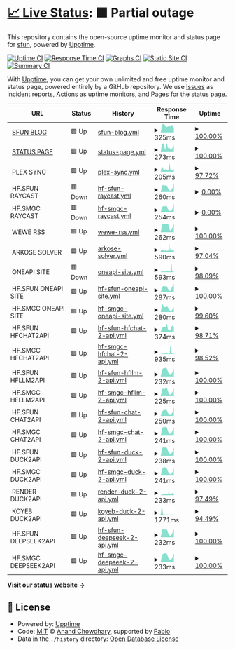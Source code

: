 # [📈 Live Status](https://uptime.sfun.cc): <!--live status--> **🟧 Partial outage**

This repository contains the open-source uptime monitor and status page for [sfun](https://uptime.sfun.cc), powered by [Upptime](https://github.com/upptime/upptime).

[![Uptime CI](https://github.com/ssfun/upptime/workflows/Uptime%20CI/badge.svg)](https://github.com/ssfun/upptime/actions?query=workflow%3A%22Uptime+CI%22)
[![Response Time CI](https://github.com/ssfun/upptime/workflows/Response%20Time%20CI/badge.svg)](https://github.com/ssfun/upptime/actions?query=workflow%3A%22Response+Time+CI%22)
[![Graphs CI](https://github.com/ssfun/upptime/workflows/Graphs%20CI/badge.svg)](https://github.com/ssfun/upptime/actions?query=workflow%3A%22Graphs+CI%22)
[![Static Site CI](https://github.com/ssfun/upptime/workflows/Static%20Site%20CI/badge.svg)](https://github.com/ssfun/upptime/actions?query=workflow%3A%22Static+Site+CI%22)
[![Summary CI](https://github.com/ssfun/upptime/workflows/Summary%20CI/badge.svg)](https://github.com/ssfun/upptime/actions?query=workflow%3A%22Summary+CI%22)

With [Upptime](https://upptime.js.org), you can get your own unlimited and free uptime monitor and status page, powered entirely by a GitHub repository. We use [Issues](https://github.com/ssfun/upptime/issues) as incident reports, [Actions](https://github.com/ssfun/upptime/actions) as uptime monitors, and [Pages](https://uptime.sfun.cc) for the status page.

<!--start: status pages-->
<!-- This summary is generated by Upptime (https://github.com/upptime/upptime) -->
<!-- Do not edit this manually, your changes will be overwritten -->
<!-- prettier-ignore -->
| URL | Status | History | Response Time | Uptime |
| --- | ------ | ------- | ------------- | ------ |
| <img alt="" src="https://icons.duckduckgo.com/ip3/sfun.cc.ico" height="13"> [SFUN BLOG](https://sfun.cc) | 🟩 Up | [sfun-blog.yml](https://github.com/ssfun/upptime/commits/HEAD/history/sfun-blog.yml) | <details><summary><img alt="Response time graph" src="./graphs/sfun-blog/response-time-week.png" height="20"> 325ms</summary><br><a href="https://uptime.sfun.cc/history/sfun-blog"><img alt="Response time 200" src="https://img.shields.io/endpoint?url=https%3A%2F%2Fraw.githubusercontent.com%2Fssfun%2Fupptime%2FHEAD%2Fapi%2Fsfun-blog%2Fresponse-time.json"></a><br><a href="https://uptime.sfun.cc/history/sfun-blog"><img alt="24-hour response time 215" src="https://img.shields.io/endpoint?url=https%3A%2F%2Fraw.githubusercontent.com%2Fssfun%2Fupptime%2FHEAD%2Fapi%2Fsfun-blog%2Fresponse-time-day.json"></a><br><a href="https://uptime.sfun.cc/history/sfun-blog"><img alt="7-day response time 325" src="https://img.shields.io/endpoint?url=https%3A%2F%2Fraw.githubusercontent.com%2Fssfun%2Fupptime%2FHEAD%2Fapi%2Fsfun-blog%2Fresponse-time-week.json"></a><br><a href="https://uptime.sfun.cc/history/sfun-blog"><img alt="30-day response time 293" src="https://img.shields.io/endpoint?url=https%3A%2F%2Fraw.githubusercontent.com%2Fssfun%2Fupptime%2FHEAD%2Fapi%2Fsfun-blog%2Fresponse-time-month.json"></a><br><a href="https://uptime.sfun.cc/history/sfun-blog"><img alt="1-year response time 200" src="https://img.shields.io/endpoint?url=https%3A%2F%2Fraw.githubusercontent.com%2Fssfun%2Fupptime%2FHEAD%2Fapi%2Fsfun-blog%2Fresponse-time-year.json"></a></details> | <details><summary><a href="https://uptime.sfun.cc/history/sfun-blog">100.00%</a></summary><a href="https://uptime.sfun.cc/history/sfun-blog"><img alt="All-time uptime 100.00%" src="https://img.shields.io/endpoint?url=https%3A%2F%2Fraw.githubusercontent.com%2Fssfun%2Fupptime%2FHEAD%2Fapi%2Fsfun-blog%2Fuptime.json"></a><br><a href="https://uptime.sfun.cc/history/sfun-blog"><img alt="24-hour uptime 100.00%" src="https://img.shields.io/endpoint?url=https%3A%2F%2Fraw.githubusercontent.com%2Fssfun%2Fupptime%2FHEAD%2Fapi%2Fsfun-blog%2Fuptime-day.json"></a><br><a href="https://uptime.sfun.cc/history/sfun-blog"><img alt="7-day uptime 100.00%" src="https://img.shields.io/endpoint?url=https%3A%2F%2Fraw.githubusercontent.com%2Fssfun%2Fupptime%2FHEAD%2Fapi%2Fsfun-blog%2Fuptime-week.json"></a><br><a href="https://uptime.sfun.cc/history/sfun-blog"><img alt="30-day uptime 100.00%" src="https://img.shields.io/endpoint?url=https%3A%2F%2Fraw.githubusercontent.com%2Fssfun%2Fupptime%2FHEAD%2Fapi%2Fsfun-blog%2Fuptime-month.json"></a><br><a href="https://uptime.sfun.cc/history/sfun-blog"><img alt="1-year uptime 100.00%" src="https://img.shields.io/endpoint?url=https%3A%2F%2Fraw.githubusercontent.com%2Fssfun%2Fupptime%2FHEAD%2Fapi%2Fsfun-blog%2Fuptime-year.json"></a></details>
| <img alt="" src="https://icons.duckduckgo.com/ip3/status.sfun.cc.ico" height="13"> [STATUS PAGE](https://status.sfun.cc) | 🟩 Up | [status-page.yml](https://github.com/ssfun/upptime/commits/HEAD/history/status-page.yml) | <details><summary><img alt="Response time graph" src="./graphs/status-page/response-time-week.png" height="20"> 273ms</summary><br><a href="https://uptime.sfun.cc/history/status-page"><img alt="Response time 257" src="https://img.shields.io/endpoint?url=https%3A%2F%2Fraw.githubusercontent.com%2Fssfun%2Fupptime%2FHEAD%2Fapi%2Fstatus-page%2Fresponse-time.json"></a><br><a href="https://uptime.sfun.cc/history/status-page"><img alt="24-hour response time 348" src="https://img.shields.io/endpoint?url=https%3A%2F%2Fraw.githubusercontent.com%2Fssfun%2Fupptime%2FHEAD%2Fapi%2Fstatus-page%2Fresponse-time-day.json"></a><br><a href="https://uptime.sfun.cc/history/status-page"><img alt="7-day response time 273" src="https://img.shields.io/endpoint?url=https%3A%2F%2Fraw.githubusercontent.com%2Fssfun%2Fupptime%2FHEAD%2Fapi%2Fstatus-page%2Fresponse-time-week.json"></a><br><a href="https://uptime.sfun.cc/history/status-page"><img alt="30-day response time 250" src="https://img.shields.io/endpoint?url=https%3A%2F%2Fraw.githubusercontent.com%2Fssfun%2Fupptime%2FHEAD%2Fapi%2Fstatus-page%2Fresponse-time-month.json"></a><br><a href="https://uptime.sfun.cc/history/status-page"><img alt="1-year response time 257" src="https://img.shields.io/endpoint?url=https%3A%2F%2Fraw.githubusercontent.com%2Fssfun%2Fupptime%2FHEAD%2Fapi%2Fstatus-page%2Fresponse-time-year.json"></a></details> | <details><summary><a href="https://uptime.sfun.cc/history/status-page">100.00%</a></summary><a href="https://uptime.sfun.cc/history/status-page"><img alt="All-time uptime 99.98%" src="https://img.shields.io/endpoint?url=https%3A%2F%2Fraw.githubusercontent.com%2Fssfun%2Fupptime%2FHEAD%2Fapi%2Fstatus-page%2Fuptime.json"></a><br><a href="https://uptime.sfun.cc/history/status-page"><img alt="24-hour uptime 100.00%" src="https://img.shields.io/endpoint?url=https%3A%2F%2Fraw.githubusercontent.com%2Fssfun%2Fupptime%2FHEAD%2Fapi%2Fstatus-page%2Fuptime-day.json"></a><br><a href="https://uptime.sfun.cc/history/status-page"><img alt="7-day uptime 100.00%" src="https://img.shields.io/endpoint?url=https%3A%2F%2Fraw.githubusercontent.com%2Fssfun%2Fupptime%2FHEAD%2Fapi%2Fstatus-page%2Fuptime-week.json"></a><br><a href="https://uptime.sfun.cc/history/status-page"><img alt="30-day uptime 100.00%" src="https://img.shields.io/endpoint?url=https%3A%2F%2Fraw.githubusercontent.com%2Fssfun%2Fupptime%2FHEAD%2Fapi%2Fstatus-page%2Fuptime-month.json"></a><br><a href="https://uptime.sfun.cc/history/status-page"><img alt="1-year uptime 99.98%" src="https://img.shields.io/endpoint?url=https%3A%2F%2Fraw.githubusercontent.com%2Fssfun%2Fupptime%2FHEAD%2Fapi%2Fstatus-page%2Fuptime-year.json"></a></details>
| <img alt="" src="https://icons.duckduckgo.com/ip3/null.ico" height="13"> PLEX SYNC | 🟩 Up | [plex-sync.yml](https://github.com/ssfun/upptime/commits/HEAD/history/plex-sync.yml) | <details><summary><img alt="Response time graph" src="./graphs/plex-sync/response-time-week.png" height="20"> 205ms</summary><br><a href="https://uptime.sfun.cc/history/plex-sync"><img alt="Response time 203" src="https://img.shields.io/endpoint?url=https%3A%2F%2Fraw.githubusercontent.com%2Fssfun%2Fupptime%2FHEAD%2Fapi%2Fplex-sync%2Fresponse-time.json"></a><br><a href="https://uptime.sfun.cc/history/plex-sync"><img alt="24-hour response time 144" src="https://img.shields.io/endpoint?url=https%3A%2F%2Fraw.githubusercontent.com%2Fssfun%2Fupptime%2FHEAD%2Fapi%2Fplex-sync%2Fresponse-time-day.json"></a><br><a href="https://uptime.sfun.cc/history/plex-sync"><img alt="7-day response time 205" src="https://img.shields.io/endpoint?url=https%3A%2F%2Fraw.githubusercontent.com%2Fssfun%2Fupptime%2FHEAD%2Fapi%2Fplex-sync%2Fresponse-time-week.json"></a><br><a href="https://uptime.sfun.cc/history/plex-sync"><img alt="30-day response time 203" src="https://img.shields.io/endpoint?url=https%3A%2F%2Fraw.githubusercontent.com%2Fssfun%2Fupptime%2FHEAD%2Fapi%2Fplex-sync%2Fresponse-time-month.json"></a><br><a href="https://uptime.sfun.cc/history/plex-sync"><img alt="1-year response time 203" src="https://img.shields.io/endpoint?url=https%3A%2F%2Fraw.githubusercontent.com%2Fssfun%2Fupptime%2FHEAD%2Fapi%2Fplex-sync%2Fresponse-time-year.json"></a></details> | <details><summary><a href="https://uptime.sfun.cc/history/plex-sync">97.72%</a></summary><a href="https://uptime.sfun.cc/history/plex-sync"><img alt="All-time uptime 99.30%" src="https://img.shields.io/endpoint?url=https%3A%2F%2Fraw.githubusercontent.com%2Fssfun%2Fupptime%2FHEAD%2Fapi%2Fplex-sync%2Fuptime.json"></a><br><a href="https://uptime.sfun.cc/history/plex-sync"><img alt="24-hour uptime 98.62%" src="https://img.shields.io/endpoint?url=https%3A%2F%2Fraw.githubusercontent.com%2Fssfun%2Fupptime%2FHEAD%2Fapi%2Fplex-sync%2Fuptime-day.json"></a><br><a href="https://uptime.sfun.cc/history/plex-sync"><img alt="7-day uptime 97.72%" src="https://img.shields.io/endpoint?url=https%3A%2F%2Fraw.githubusercontent.com%2Fssfun%2Fupptime%2FHEAD%2Fapi%2Fplex-sync%2Fuptime-week.json"></a><br><a href="https://uptime.sfun.cc/history/plex-sync"><img alt="30-day uptime 98.28%" src="https://img.shields.io/endpoint?url=https%3A%2F%2Fraw.githubusercontent.com%2Fssfun%2Fupptime%2FHEAD%2Fapi%2Fplex-sync%2Fuptime-month.json"></a><br><a href="https://uptime.sfun.cc/history/plex-sync"><img alt="1-year uptime 99.30%" src="https://img.shields.io/endpoint?url=https%3A%2F%2Fraw.githubusercontent.com%2Fssfun%2Fupptime%2FHEAD%2Fapi%2Fplex-sync%2Fuptime-year.json"></a></details>
| <img alt="" src="https://icons.duckduckgo.com/ip3/null.ico" height="13"> HF.SFUN RAYCAST | 🟥 Down | [hf-sfun-raycast.yml](https://github.com/ssfun/upptime/commits/HEAD/history/hf-sfun-raycast.yml) | <details><summary><img alt="Response time graph" src="./graphs/hf-sfun-raycast/response-time-week.png" height="20"> 260ms</summary><br><a href="https://uptime.sfun.cc/history/hf-sfun-raycast"><img alt="Response time 236" src="https://img.shields.io/endpoint?url=https%3A%2F%2Fraw.githubusercontent.com%2Fssfun%2Fupptime%2FHEAD%2Fapi%2Fhf-sfun-raycast%2Fresponse-time.json"></a><br><a href="https://uptime.sfun.cc/history/hf-sfun-raycast"><img alt="24-hour response time 440" src="https://img.shields.io/endpoint?url=https%3A%2F%2Fraw.githubusercontent.com%2Fssfun%2Fupptime%2FHEAD%2Fapi%2Fhf-sfun-raycast%2Fresponse-time-day.json"></a><br><a href="https://uptime.sfun.cc/history/hf-sfun-raycast"><img alt="7-day response time 260" src="https://img.shields.io/endpoint?url=https%3A%2F%2Fraw.githubusercontent.com%2Fssfun%2Fupptime%2FHEAD%2Fapi%2Fhf-sfun-raycast%2Fresponse-time-week.json"></a><br><a href="https://uptime.sfun.cc/history/hf-sfun-raycast"><img alt="30-day response time 236" src="https://img.shields.io/endpoint?url=https%3A%2F%2Fraw.githubusercontent.com%2Fssfun%2Fupptime%2FHEAD%2Fapi%2Fhf-sfun-raycast%2Fresponse-time-month.json"></a><br><a href="https://uptime.sfun.cc/history/hf-sfun-raycast"><img alt="1-year response time 236" src="https://img.shields.io/endpoint?url=https%3A%2F%2Fraw.githubusercontent.com%2Fssfun%2Fupptime%2FHEAD%2Fapi%2Fhf-sfun-raycast%2Fresponse-time-year.json"></a></details> | <details><summary><a href="https://uptime.sfun.cc/history/hf-sfun-raycast">0.00%</a></summary><a href="https://uptime.sfun.cc/history/hf-sfun-raycast"><img alt="All-time uptime 51.24%" src="https://img.shields.io/endpoint?url=https%3A%2F%2Fraw.githubusercontent.com%2Fssfun%2Fupptime%2FHEAD%2Fapi%2Fhf-sfun-raycast%2Fuptime.json"></a><br><a href="https://uptime.sfun.cc/history/hf-sfun-raycast"><img alt="24-hour uptime 0.00%" src="https://img.shields.io/endpoint?url=https%3A%2F%2Fraw.githubusercontent.com%2Fssfun%2Fupptime%2FHEAD%2Fapi%2Fhf-sfun-raycast%2Fuptime-day.json"></a><br><a href="https://uptime.sfun.cc/history/hf-sfun-raycast"><img alt="7-day uptime 0.00%" src="https://img.shields.io/endpoint?url=https%3A%2F%2Fraw.githubusercontent.com%2Fssfun%2Fupptime%2FHEAD%2Fapi%2Fhf-sfun-raycast%2Fuptime-week.json"></a><br><a href="https://uptime.sfun.cc/history/hf-sfun-raycast"><img alt="30-day uptime 49.83%" src="https://img.shields.io/endpoint?url=https%3A%2F%2Fraw.githubusercontent.com%2Fssfun%2Fupptime%2FHEAD%2Fapi%2Fhf-sfun-raycast%2Fuptime-month.json"></a><br><a href="https://uptime.sfun.cc/history/hf-sfun-raycast"><img alt="1-year uptime 51.24%" src="https://img.shields.io/endpoint?url=https%3A%2F%2Fraw.githubusercontent.com%2Fssfun%2Fupptime%2FHEAD%2Fapi%2Fhf-sfun-raycast%2Fuptime-year.json"></a></details>
| <img alt="" src="https://icons.duckduckgo.com/ip3/null.ico" height="13"> HF.SMGC RAYCAST | 🟥 Down | [hf-smgc-raycast.yml](https://github.com/ssfun/upptime/commits/HEAD/history/hf-smgc-raycast.yml) | <details><summary><img alt="Response time graph" src="./graphs/hf-smgc-raycast/response-time-week.png" height="20"> 254ms</summary><br><a href="https://uptime.sfun.cc/history/hf-smgc-raycast"><img alt="Response time 241" src="https://img.shields.io/endpoint?url=https%3A%2F%2Fraw.githubusercontent.com%2Fssfun%2Fupptime%2FHEAD%2Fapi%2Fhf-smgc-raycast%2Fresponse-time.json"></a><br><a href="https://uptime.sfun.cc/history/hf-smgc-raycast"><img alt="24-hour response time 476" src="https://img.shields.io/endpoint?url=https%3A%2F%2Fraw.githubusercontent.com%2Fssfun%2Fupptime%2FHEAD%2Fapi%2Fhf-smgc-raycast%2Fresponse-time-day.json"></a><br><a href="https://uptime.sfun.cc/history/hf-smgc-raycast"><img alt="7-day response time 254" src="https://img.shields.io/endpoint?url=https%3A%2F%2Fraw.githubusercontent.com%2Fssfun%2Fupptime%2FHEAD%2Fapi%2Fhf-smgc-raycast%2Fresponse-time-week.json"></a><br><a href="https://uptime.sfun.cc/history/hf-smgc-raycast"><img alt="30-day response time 244" src="https://img.shields.io/endpoint?url=https%3A%2F%2Fraw.githubusercontent.com%2Fssfun%2Fupptime%2FHEAD%2Fapi%2Fhf-smgc-raycast%2Fresponse-time-month.json"></a><br><a href="https://uptime.sfun.cc/history/hf-smgc-raycast"><img alt="1-year response time 241" src="https://img.shields.io/endpoint?url=https%3A%2F%2Fraw.githubusercontent.com%2Fssfun%2Fupptime%2FHEAD%2Fapi%2Fhf-smgc-raycast%2Fresponse-time-year.json"></a></details> | <details><summary><a href="https://uptime.sfun.cc/history/hf-smgc-raycast">0.00%</a></summary><a href="https://uptime.sfun.cc/history/hf-smgc-raycast"><img alt="All-time uptime 54.89%" src="https://img.shields.io/endpoint?url=https%3A%2F%2Fraw.githubusercontent.com%2Fssfun%2Fupptime%2FHEAD%2Fapi%2Fhf-smgc-raycast%2Fuptime.json"></a><br><a href="https://uptime.sfun.cc/history/hf-smgc-raycast"><img alt="24-hour uptime 0.00%" src="https://img.shields.io/endpoint?url=https%3A%2F%2Fraw.githubusercontent.com%2Fssfun%2Fupptime%2FHEAD%2Fapi%2Fhf-smgc-raycast%2Fuptime-day.json"></a><br><a href="https://uptime.sfun.cc/history/hf-smgc-raycast"><img alt="7-day uptime 0.00%" src="https://img.shields.io/endpoint?url=https%3A%2F%2Fraw.githubusercontent.com%2Fssfun%2Fupptime%2FHEAD%2Fapi%2Fhf-smgc-raycast%2Fuptime-week.json"></a><br><a href="https://uptime.sfun.cc/history/hf-smgc-raycast"><img alt="30-day uptime 53.59%" src="https://img.shields.io/endpoint?url=https%3A%2F%2Fraw.githubusercontent.com%2Fssfun%2Fupptime%2FHEAD%2Fapi%2Fhf-smgc-raycast%2Fuptime-month.json"></a><br><a href="https://uptime.sfun.cc/history/hf-smgc-raycast"><img alt="1-year uptime 54.89%" src="https://img.shields.io/endpoint?url=https%3A%2F%2Fraw.githubusercontent.com%2Fssfun%2Fupptime%2FHEAD%2Fapi%2Fhf-smgc-raycast%2Fuptime-year.json"></a></details>
| <img alt="" src="https://icons.duckduckgo.com/ip3/null.ico" height="13"> WEWE RSS | 🟩 Up | [wewe-rss.yml](https://github.com/ssfun/upptime/commits/HEAD/history/wewe-rss.yml) | <details><summary><img alt="Response time graph" src="./graphs/wewe-rss/response-time-week.png" height="20"> 262ms</summary><br><a href="https://uptime.sfun.cc/history/wewe-rss"><img alt="Response time 222" src="https://img.shields.io/endpoint?url=https%3A%2F%2Fraw.githubusercontent.com%2Fssfun%2Fupptime%2FHEAD%2Fapi%2Fwewe-rss%2Fresponse-time.json"></a><br><a href="https://uptime.sfun.cc/history/wewe-rss"><img alt="24-hour response time 336" src="https://img.shields.io/endpoint?url=https%3A%2F%2Fraw.githubusercontent.com%2Fssfun%2Fupptime%2FHEAD%2Fapi%2Fwewe-rss%2Fresponse-time-day.json"></a><br><a href="https://uptime.sfun.cc/history/wewe-rss"><img alt="7-day response time 262" src="https://img.shields.io/endpoint?url=https%3A%2F%2Fraw.githubusercontent.com%2Fssfun%2Fupptime%2FHEAD%2Fapi%2Fwewe-rss%2Fresponse-time-week.json"></a><br><a href="https://uptime.sfun.cc/history/wewe-rss"><img alt="30-day response time 242" src="https://img.shields.io/endpoint?url=https%3A%2F%2Fraw.githubusercontent.com%2Fssfun%2Fupptime%2FHEAD%2Fapi%2Fwewe-rss%2Fresponse-time-month.json"></a><br><a href="https://uptime.sfun.cc/history/wewe-rss"><img alt="1-year response time 222" src="https://img.shields.io/endpoint?url=https%3A%2F%2Fraw.githubusercontent.com%2Fssfun%2Fupptime%2FHEAD%2Fapi%2Fwewe-rss%2Fresponse-time-year.json"></a></details> | <details><summary><a href="https://uptime.sfun.cc/history/wewe-rss">100.00%</a></summary><a href="https://uptime.sfun.cc/history/wewe-rss"><img alt="All-time uptime 99.84%" src="https://img.shields.io/endpoint?url=https%3A%2F%2Fraw.githubusercontent.com%2Fssfun%2Fupptime%2FHEAD%2Fapi%2Fwewe-rss%2Fuptime.json"></a><br><a href="https://uptime.sfun.cc/history/wewe-rss"><img alt="24-hour uptime 100.00%" src="https://img.shields.io/endpoint?url=https%3A%2F%2Fraw.githubusercontent.com%2Fssfun%2Fupptime%2FHEAD%2Fapi%2Fwewe-rss%2Fuptime-day.json"></a><br><a href="https://uptime.sfun.cc/history/wewe-rss"><img alt="7-day uptime 100.00%" src="https://img.shields.io/endpoint?url=https%3A%2F%2Fraw.githubusercontent.com%2Fssfun%2Fupptime%2FHEAD%2Fapi%2Fwewe-rss%2Fuptime-week.json"></a><br><a href="https://uptime.sfun.cc/history/wewe-rss"><img alt="30-day uptime 100.00%" src="https://img.shields.io/endpoint?url=https%3A%2F%2Fraw.githubusercontent.com%2Fssfun%2Fupptime%2FHEAD%2Fapi%2Fwewe-rss%2Fuptime-month.json"></a><br><a href="https://uptime.sfun.cc/history/wewe-rss"><img alt="1-year uptime 99.84%" src="https://img.shields.io/endpoint?url=https%3A%2F%2Fraw.githubusercontent.com%2Fssfun%2Fupptime%2FHEAD%2Fapi%2Fwewe-rss%2Fuptime-year.json"></a></details>
| <img alt="" src="https://icons.duckduckgo.com/ip3/null.ico" height="13"> ARKOSE SOLVER | 🟩 Up | [arkose-solver.yml](https://github.com/ssfun/upptime/commits/HEAD/history/arkose-solver.yml) | <details><summary><img alt="Response time graph" src="./graphs/arkose-solver/response-time-week.png" height="20"> 590ms</summary><br><a href="https://uptime.sfun.cc/history/arkose-solver"><img alt="Response time 865" src="https://img.shields.io/endpoint?url=https%3A%2F%2Fraw.githubusercontent.com%2Fssfun%2Fupptime%2FHEAD%2Fapi%2Farkose-solver%2Fresponse-time.json"></a><br><a href="https://uptime.sfun.cc/history/arkose-solver"><img alt="24-hour response time 479" src="https://img.shields.io/endpoint?url=https%3A%2F%2Fraw.githubusercontent.com%2Fssfun%2Fupptime%2FHEAD%2Fapi%2Farkose-solver%2Fresponse-time-day.json"></a><br><a href="https://uptime.sfun.cc/history/arkose-solver"><img alt="7-day response time 590" src="https://img.shields.io/endpoint?url=https%3A%2F%2Fraw.githubusercontent.com%2Fssfun%2Fupptime%2FHEAD%2Fapi%2Farkose-solver%2Fresponse-time-week.json"></a><br><a href="https://uptime.sfun.cc/history/arkose-solver"><img alt="30-day response time 865" src="https://img.shields.io/endpoint?url=https%3A%2F%2Fraw.githubusercontent.com%2Fssfun%2Fupptime%2FHEAD%2Fapi%2Farkose-solver%2Fresponse-time-month.json"></a><br><a href="https://uptime.sfun.cc/history/arkose-solver"><img alt="1-year response time 865" src="https://img.shields.io/endpoint?url=https%3A%2F%2Fraw.githubusercontent.com%2Fssfun%2Fupptime%2FHEAD%2Fapi%2Farkose-solver%2Fresponse-time-year.json"></a></details> | <details><summary><a href="https://uptime.sfun.cc/history/arkose-solver">97.04%</a></summary><a href="https://uptime.sfun.cc/history/arkose-solver"><img alt="All-time uptime 96.51%" src="https://img.shields.io/endpoint?url=https%3A%2F%2Fraw.githubusercontent.com%2Fssfun%2Fupptime%2FHEAD%2Fapi%2Farkose-solver%2Fuptime.json"></a><br><a href="https://uptime.sfun.cc/history/arkose-solver"><img alt="24-hour uptime 94.01%" src="https://img.shields.io/endpoint?url=https%3A%2F%2Fraw.githubusercontent.com%2Fssfun%2Fupptime%2FHEAD%2Fapi%2Farkose-solver%2Fuptime-day.json"></a><br><a href="https://uptime.sfun.cc/history/arkose-solver"><img alt="7-day uptime 97.04%" src="https://img.shields.io/endpoint?url=https%3A%2F%2Fraw.githubusercontent.com%2Fssfun%2Fupptime%2FHEAD%2Fapi%2Farkose-solver%2Fuptime-week.json"></a><br><a href="https://uptime.sfun.cc/history/arkose-solver"><img alt="30-day uptime 96.51%" src="https://img.shields.io/endpoint?url=https%3A%2F%2Fraw.githubusercontent.com%2Fssfun%2Fupptime%2FHEAD%2Fapi%2Farkose-solver%2Fuptime-month.json"></a><br><a href="https://uptime.sfun.cc/history/arkose-solver"><img alt="1-year uptime 96.51%" src="https://img.shields.io/endpoint?url=https%3A%2F%2Fraw.githubusercontent.com%2Fssfun%2Fupptime%2FHEAD%2Fapi%2Farkose-solver%2Fuptime-year.json"></a></details>
| <img alt="" src="https://icons.duckduckgo.com/ip3/null.ico" height="13"> ONEAPI SITE | 🟥 Down | [oneapi-site.yml](https://github.com/ssfun/upptime/commits/HEAD/history/oneapi-site.yml) | <details><summary><img alt="Response time graph" src="./graphs/oneapi-site/response-time-week.png" height="20"> 593ms</summary><br><a href="https://uptime.sfun.cc/history/oneapi-site"><img alt="Response time 508" src="https://img.shields.io/endpoint?url=https%3A%2F%2Fraw.githubusercontent.com%2Fssfun%2Fupptime%2FHEAD%2Fapi%2Foneapi-site%2Fresponse-time.json"></a><br><a href="https://uptime.sfun.cc/history/oneapi-site"><img alt="24-hour response time 380" src="https://img.shields.io/endpoint?url=https%3A%2F%2Fraw.githubusercontent.com%2Fssfun%2Fupptime%2FHEAD%2Fapi%2Foneapi-site%2Fresponse-time-day.json"></a><br><a href="https://uptime.sfun.cc/history/oneapi-site"><img alt="7-day response time 593" src="https://img.shields.io/endpoint?url=https%3A%2F%2Fraw.githubusercontent.com%2Fssfun%2Fupptime%2FHEAD%2Fapi%2Foneapi-site%2Fresponse-time-week.json"></a><br><a href="https://uptime.sfun.cc/history/oneapi-site"><img alt="30-day response time 474" src="https://img.shields.io/endpoint?url=https%3A%2F%2Fraw.githubusercontent.com%2Fssfun%2Fupptime%2FHEAD%2Fapi%2Foneapi-site%2Fresponse-time-month.json"></a><br><a href="https://uptime.sfun.cc/history/oneapi-site"><img alt="1-year response time 508" src="https://img.shields.io/endpoint?url=https%3A%2F%2Fraw.githubusercontent.com%2Fssfun%2Fupptime%2FHEAD%2Fapi%2Foneapi-site%2Fresponse-time-year.json"></a></details> | <details><summary><a href="https://uptime.sfun.cc/history/oneapi-site">98.09%</a></summary><a href="https://uptime.sfun.cc/history/oneapi-site"><img alt="All-time uptime 87.93%" src="https://img.shields.io/endpoint?url=https%3A%2F%2Fraw.githubusercontent.com%2Fssfun%2Fupptime%2FHEAD%2Fapi%2Foneapi-site%2Fuptime.json"></a><br><a href="https://uptime.sfun.cc/history/oneapi-site"><img alt="24-hour uptime 97.83%" src="https://img.shields.io/endpoint?url=https%3A%2F%2Fraw.githubusercontent.com%2Fssfun%2Fupptime%2FHEAD%2Fapi%2Foneapi-site%2Fuptime-day.json"></a><br><a href="https://uptime.sfun.cc/history/oneapi-site"><img alt="7-day uptime 98.09%" src="https://img.shields.io/endpoint?url=https%3A%2F%2Fraw.githubusercontent.com%2Fssfun%2Fupptime%2FHEAD%2Fapi%2Foneapi-site%2Fuptime-week.json"></a><br><a href="https://uptime.sfun.cc/history/oneapi-site"><img alt="30-day uptime 86.98%" src="https://img.shields.io/endpoint?url=https%3A%2F%2Fraw.githubusercontent.com%2Fssfun%2Fupptime%2FHEAD%2Fapi%2Foneapi-site%2Fuptime-month.json"></a><br><a href="https://uptime.sfun.cc/history/oneapi-site"><img alt="1-year uptime 87.93%" src="https://img.shields.io/endpoint?url=https%3A%2F%2Fraw.githubusercontent.com%2Fssfun%2Fupptime%2FHEAD%2Fapi%2Foneapi-site%2Fuptime-year.json"></a></details>
| <img alt="" src="https://icons.duckduckgo.com/ip3/null.ico" height="13"> HF.SFUN ONEAPI SITE | 🟩 Up | [hf-sfun-oneapi-site.yml](https://github.com/ssfun/upptime/commits/HEAD/history/hf-sfun-oneapi-site.yml) | <details><summary><img alt="Response time graph" src="./graphs/hf-sfun-oneapi-site/response-time-week.png" height="20"> 287ms</summary><br><a href="https://uptime.sfun.cc/history/hf-sfun-oneapi-site"><img alt="Response time 743" src="https://img.shields.io/endpoint?url=https%3A%2F%2Fraw.githubusercontent.com%2Fssfun%2Fupptime%2FHEAD%2Fapi%2Fhf-sfun-oneapi-site%2Fresponse-time.json"></a><br><a href="https://uptime.sfun.cc/history/hf-sfun-oneapi-site"><img alt="24-hour response time 484" src="https://img.shields.io/endpoint?url=https%3A%2F%2Fraw.githubusercontent.com%2Fssfun%2Fupptime%2FHEAD%2Fapi%2Fhf-sfun-oneapi-site%2Fresponse-time-day.json"></a><br><a href="https://uptime.sfun.cc/history/hf-sfun-oneapi-site"><img alt="7-day response time 287" src="https://img.shields.io/endpoint?url=https%3A%2F%2Fraw.githubusercontent.com%2Fssfun%2Fupptime%2FHEAD%2Fapi%2Fhf-sfun-oneapi-site%2Fresponse-time-week.json"></a><br><a href="https://uptime.sfun.cc/history/hf-sfun-oneapi-site"><img alt="30-day response time 948" src="https://img.shields.io/endpoint?url=https%3A%2F%2Fraw.githubusercontent.com%2Fssfun%2Fupptime%2FHEAD%2Fapi%2Fhf-sfun-oneapi-site%2Fresponse-time-month.json"></a><br><a href="https://uptime.sfun.cc/history/hf-sfun-oneapi-site"><img alt="1-year response time 743" src="https://img.shields.io/endpoint?url=https%3A%2F%2Fraw.githubusercontent.com%2Fssfun%2Fupptime%2FHEAD%2Fapi%2Fhf-sfun-oneapi-site%2Fresponse-time-year.json"></a></details> | <details><summary><a href="https://uptime.sfun.cc/history/hf-sfun-oneapi-site">100.00%</a></summary><a href="https://uptime.sfun.cc/history/hf-sfun-oneapi-site"><img alt="All-time uptime 97.70%" src="https://img.shields.io/endpoint?url=https%3A%2F%2Fraw.githubusercontent.com%2Fssfun%2Fupptime%2FHEAD%2Fapi%2Fhf-sfun-oneapi-site%2Fuptime.json"></a><br><a href="https://uptime.sfun.cc/history/hf-sfun-oneapi-site"><img alt="24-hour uptime 100.00%" src="https://img.shields.io/endpoint?url=https%3A%2F%2Fraw.githubusercontent.com%2Fssfun%2Fupptime%2FHEAD%2Fapi%2Fhf-sfun-oneapi-site%2Fuptime-day.json"></a><br><a href="https://uptime.sfun.cc/history/hf-sfun-oneapi-site"><img alt="7-day uptime 100.00%" src="https://img.shields.io/endpoint?url=https%3A%2F%2Fraw.githubusercontent.com%2Fssfun%2Fupptime%2FHEAD%2Fapi%2Fhf-sfun-oneapi-site%2Fuptime-week.json"></a><br><a href="https://uptime.sfun.cc/history/hf-sfun-oneapi-site"><img alt="30-day uptime 97.93%" src="https://img.shields.io/endpoint?url=https%3A%2F%2Fraw.githubusercontent.com%2Fssfun%2Fupptime%2FHEAD%2Fapi%2Fhf-sfun-oneapi-site%2Fuptime-month.json"></a><br><a href="https://uptime.sfun.cc/history/hf-sfun-oneapi-site"><img alt="1-year uptime 97.70%" src="https://img.shields.io/endpoint?url=https%3A%2F%2Fraw.githubusercontent.com%2Fssfun%2Fupptime%2FHEAD%2Fapi%2Fhf-sfun-oneapi-site%2Fuptime-year.json"></a></details>
| <img alt="" src="https://icons.duckduckgo.com/ip3/null.ico" height="13"> HF.SMGC ONEAPI SITE | 🟩 Up | [hf-smgc-oneapi-site.yml](https://github.com/ssfun/upptime/commits/HEAD/history/hf-smgc-oneapi-site.yml) | <details><summary><img alt="Response time graph" src="./graphs/hf-smgc-oneapi-site/response-time-week.png" height="20"> 280ms</summary><br><a href="https://uptime.sfun.cc/history/hf-smgc-oneapi-site"><img alt="Response time 221" src="https://img.shields.io/endpoint?url=https%3A%2F%2Fraw.githubusercontent.com%2Fssfun%2Fupptime%2FHEAD%2Fapi%2Fhf-smgc-oneapi-site%2Fresponse-time.json"></a><br><a href="https://uptime.sfun.cc/history/hf-smgc-oneapi-site"><img alt="24-hour response time 327" src="https://img.shields.io/endpoint?url=https%3A%2F%2Fraw.githubusercontent.com%2Fssfun%2Fupptime%2FHEAD%2Fapi%2Fhf-smgc-oneapi-site%2Fresponse-time-day.json"></a><br><a href="https://uptime.sfun.cc/history/hf-smgc-oneapi-site"><img alt="7-day response time 280" src="https://img.shields.io/endpoint?url=https%3A%2F%2Fraw.githubusercontent.com%2Fssfun%2Fupptime%2FHEAD%2Fapi%2Fhf-smgc-oneapi-site%2Fresponse-time-week.json"></a><br><a href="https://uptime.sfun.cc/history/hf-smgc-oneapi-site"><img alt="30-day response time 181" src="https://img.shields.io/endpoint?url=https%3A%2F%2Fraw.githubusercontent.com%2Fssfun%2Fupptime%2FHEAD%2Fapi%2Fhf-smgc-oneapi-site%2Fresponse-time-month.json"></a><br><a href="https://uptime.sfun.cc/history/hf-smgc-oneapi-site"><img alt="1-year response time 221" src="https://img.shields.io/endpoint?url=https%3A%2F%2Fraw.githubusercontent.com%2Fssfun%2Fupptime%2FHEAD%2Fapi%2Fhf-smgc-oneapi-site%2Fresponse-time-year.json"></a></details> | <details><summary><a href="https://uptime.sfun.cc/history/hf-smgc-oneapi-site">99.60%</a></summary><a href="https://uptime.sfun.cc/history/hf-smgc-oneapi-site"><img alt="All-time uptime 99.79%" src="https://img.shields.io/endpoint?url=https%3A%2F%2Fraw.githubusercontent.com%2Fssfun%2Fupptime%2FHEAD%2Fapi%2Fhf-smgc-oneapi-site%2Fuptime.json"></a><br><a href="https://uptime.sfun.cc/history/hf-smgc-oneapi-site"><img alt="24-hour uptime 100.00%" src="https://img.shields.io/endpoint?url=https%3A%2F%2Fraw.githubusercontent.com%2Fssfun%2Fupptime%2FHEAD%2Fapi%2Fhf-smgc-oneapi-site%2Fuptime-day.json"></a><br><a href="https://uptime.sfun.cc/history/hf-smgc-oneapi-site"><img alt="7-day uptime 99.60%" src="https://img.shields.io/endpoint?url=https%3A%2F%2Fraw.githubusercontent.com%2Fssfun%2Fupptime%2FHEAD%2Fapi%2Fhf-smgc-oneapi-site%2Fuptime-week.json"></a><br><a href="https://uptime.sfun.cc/history/hf-smgc-oneapi-site"><img alt="30-day uptime 99.75%" src="https://img.shields.io/endpoint?url=https%3A%2F%2Fraw.githubusercontent.com%2Fssfun%2Fupptime%2FHEAD%2Fapi%2Fhf-smgc-oneapi-site%2Fuptime-month.json"></a><br><a href="https://uptime.sfun.cc/history/hf-smgc-oneapi-site"><img alt="1-year uptime 99.79%" src="https://img.shields.io/endpoint?url=https%3A%2F%2Fraw.githubusercontent.com%2Fssfun%2Fupptime%2FHEAD%2Fapi%2Fhf-smgc-oneapi-site%2Fuptime-year.json"></a></details>
| <img alt="" src="https://icons.duckduckgo.com/ip3/null.ico" height="13"> HF.SFUN HFCHAT2API | 🟩 Up | [hf-sfun-hfchat-2-api.yml](https://github.com/ssfun/upptime/commits/HEAD/history/hf-sfun-hfchat-2-api.yml) | <details><summary><img alt="Response time graph" src="./graphs/hf-sfun-hfchat-2-api/response-time-week.png" height="20"> 374ms</summary><br><a href="https://uptime.sfun.cc/history/hf-sfun-hfchat-2-api"><img alt="Response time 708" src="https://img.shields.io/endpoint?url=https%3A%2F%2Fraw.githubusercontent.com%2Fssfun%2Fupptime%2FHEAD%2Fapi%2Fhf-sfun-hfchat-2-api%2Fresponse-time.json"></a><br><a href="https://uptime.sfun.cc/history/hf-sfun-hfchat-2-api"><img alt="24-hour response time 465" src="https://img.shields.io/endpoint?url=https%3A%2F%2Fraw.githubusercontent.com%2Fssfun%2Fupptime%2FHEAD%2Fapi%2Fhf-sfun-hfchat-2-api%2Fresponse-time-day.json"></a><br><a href="https://uptime.sfun.cc/history/hf-sfun-hfchat-2-api"><img alt="7-day response time 374" src="https://img.shields.io/endpoint?url=https%3A%2F%2Fraw.githubusercontent.com%2Fssfun%2Fupptime%2FHEAD%2Fapi%2Fhf-sfun-hfchat-2-api%2Fresponse-time-week.json"></a><br><a href="https://uptime.sfun.cc/history/hf-sfun-hfchat-2-api"><img alt="30-day response time 334" src="https://img.shields.io/endpoint?url=https%3A%2F%2Fraw.githubusercontent.com%2Fssfun%2Fupptime%2FHEAD%2Fapi%2Fhf-sfun-hfchat-2-api%2Fresponse-time-month.json"></a><br><a href="https://uptime.sfun.cc/history/hf-sfun-hfchat-2-api"><img alt="1-year response time 708" src="https://img.shields.io/endpoint?url=https%3A%2F%2Fraw.githubusercontent.com%2Fssfun%2Fupptime%2FHEAD%2Fapi%2Fhf-sfun-hfchat-2-api%2Fresponse-time-year.json"></a></details> | <details><summary><a href="https://uptime.sfun.cc/history/hf-sfun-hfchat-2-api">98.71%</a></summary><a href="https://uptime.sfun.cc/history/hf-sfun-hfchat-2-api"><img alt="All-time uptime 98.71%" src="https://img.shields.io/endpoint?url=https%3A%2F%2Fraw.githubusercontent.com%2Fssfun%2Fupptime%2FHEAD%2Fapi%2Fhf-sfun-hfchat-2-api%2Fuptime.json"></a><br><a href="https://uptime.sfun.cc/history/hf-sfun-hfchat-2-api"><img alt="24-hour uptime 98.08%" src="https://img.shields.io/endpoint?url=https%3A%2F%2Fraw.githubusercontent.com%2Fssfun%2Fupptime%2FHEAD%2Fapi%2Fhf-sfun-hfchat-2-api%2Fuptime-day.json"></a><br><a href="https://uptime.sfun.cc/history/hf-sfun-hfchat-2-api"><img alt="7-day uptime 98.71%" src="https://img.shields.io/endpoint?url=https%3A%2F%2Fraw.githubusercontent.com%2Fssfun%2Fupptime%2FHEAD%2Fapi%2Fhf-sfun-hfchat-2-api%2Fuptime-week.json"></a><br><a href="https://uptime.sfun.cc/history/hf-sfun-hfchat-2-api"><img alt="30-day uptime 99.70%" src="https://img.shields.io/endpoint?url=https%3A%2F%2Fraw.githubusercontent.com%2Fssfun%2Fupptime%2FHEAD%2Fapi%2Fhf-sfun-hfchat-2-api%2Fuptime-month.json"></a><br><a href="https://uptime.sfun.cc/history/hf-sfun-hfchat-2-api"><img alt="1-year uptime 98.71%" src="https://img.shields.io/endpoint?url=https%3A%2F%2Fraw.githubusercontent.com%2Fssfun%2Fupptime%2FHEAD%2Fapi%2Fhf-sfun-hfchat-2-api%2Fuptime-year.json"></a></details>
| <img alt="" src="https://icons.duckduckgo.com/ip3/null.ico" height="13"> HF.SMGC HFCHAT2API | 🟩 Up | [hf-smgc-hfchat-2-api.yml](https://github.com/ssfun/upptime/commits/HEAD/history/hf-smgc-hfchat-2-api.yml) | <details><summary><img alt="Response time graph" src="./graphs/hf-smgc-hfchat-2-api/response-time-week.png" height="20"> 935ms</summary><br><a href="https://uptime.sfun.cc/history/hf-smgc-hfchat-2-api"><img alt="Response time 763" src="https://img.shields.io/endpoint?url=https%3A%2F%2Fraw.githubusercontent.com%2Fssfun%2Fupptime%2FHEAD%2Fapi%2Fhf-smgc-hfchat-2-api%2Fresponse-time.json"></a><br><a href="https://uptime.sfun.cc/history/hf-smgc-hfchat-2-api"><img alt="24-hour response time 1990" src="https://img.shields.io/endpoint?url=https%3A%2F%2Fraw.githubusercontent.com%2Fssfun%2Fupptime%2FHEAD%2Fapi%2Fhf-smgc-hfchat-2-api%2Fresponse-time-day.json"></a><br><a href="https://uptime.sfun.cc/history/hf-smgc-hfchat-2-api"><img alt="7-day response time 935" src="https://img.shields.io/endpoint?url=https%3A%2F%2Fraw.githubusercontent.com%2Fssfun%2Fupptime%2FHEAD%2Fapi%2Fhf-smgc-hfchat-2-api%2Fresponse-time-week.json"></a><br><a href="https://uptime.sfun.cc/history/hf-smgc-hfchat-2-api"><img alt="30-day response time 736" src="https://img.shields.io/endpoint?url=https%3A%2F%2Fraw.githubusercontent.com%2Fssfun%2Fupptime%2FHEAD%2Fapi%2Fhf-smgc-hfchat-2-api%2Fresponse-time-month.json"></a><br><a href="https://uptime.sfun.cc/history/hf-smgc-hfchat-2-api"><img alt="1-year response time 763" src="https://img.shields.io/endpoint?url=https%3A%2F%2Fraw.githubusercontent.com%2Fssfun%2Fupptime%2FHEAD%2Fapi%2Fhf-smgc-hfchat-2-api%2Fresponse-time-year.json"></a></details> | <details><summary><a href="https://uptime.sfun.cc/history/hf-smgc-hfchat-2-api">98.52%</a></summary><a href="https://uptime.sfun.cc/history/hf-smgc-hfchat-2-api"><img alt="All-time uptime 99.75%" src="https://img.shields.io/endpoint?url=https%3A%2F%2Fraw.githubusercontent.com%2Fssfun%2Fupptime%2FHEAD%2Fapi%2Fhf-smgc-hfchat-2-api%2Fuptime.json"></a><br><a href="https://uptime.sfun.cc/history/hf-smgc-hfchat-2-api"><img alt="24-hour uptime 96.74%" src="https://img.shields.io/endpoint?url=https%3A%2F%2Fraw.githubusercontent.com%2Fssfun%2Fupptime%2FHEAD%2Fapi%2Fhf-smgc-hfchat-2-api%2Fuptime-day.json"></a><br><a href="https://uptime.sfun.cc/history/hf-smgc-hfchat-2-api"><img alt="7-day uptime 98.52%" src="https://img.shields.io/endpoint?url=https%3A%2F%2Fraw.githubusercontent.com%2Fssfun%2Fupptime%2FHEAD%2Fapi%2Fhf-smgc-hfchat-2-api%2Fuptime-week.json"></a><br><a href="https://uptime.sfun.cc/history/hf-smgc-hfchat-2-api"><img alt="30-day uptime 99.62%" src="https://img.shields.io/endpoint?url=https%3A%2F%2Fraw.githubusercontent.com%2Fssfun%2Fupptime%2FHEAD%2Fapi%2Fhf-smgc-hfchat-2-api%2Fuptime-month.json"></a><br><a href="https://uptime.sfun.cc/history/hf-smgc-hfchat-2-api"><img alt="1-year uptime 99.75%" src="https://img.shields.io/endpoint?url=https%3A%2F%2Fraw.githubusercontent.com%2Fssfun%2Fupptime%2FHEAD%2Fapi%2Fhf-smgc-hfchat-2-api%2Fuptime-year.json"></a></details>
| <img alt="" src="https://icons.duckduckgo.com/ip3/null.ico" height="13"> HF.SFUN HFLLM2API | 🟩 Up | [hf-sfun-hfllm-2-api.yml](https://github.com/ssfun/upptime/commits/HEAD/history/hf-sfun-hfllm-2-api.yml) | <details><summary><img alt="Response time graph" src="./graphs/hf-sfun-hfllm-2-api/response-time-week.png" height="20"> 232ms</summary><br><a href="https://uptime.sfun.cc/history/hf-sfun-hfllm-2-api"><img alt="Response time 174" src="https://img.shields.io/endpoint?url=https%3A%2F%2Fraw.githubusercontent.com%2Fssfun%2Fupptime%2FHEAD%2Fapi%2Fhf-sfun-hfllm-2-api%2Fresponse-time.json"></a><br><a href="https://uptime.sfun.cc/history/hf-sfun-hfllm-2-api"><img alt="24-hour response time 317" src="https://img.shields.io/endpoint?url=https%3A%2F%2Fraw.githubusercontent.com%2Fssfun%2Fupptime%2FHEAD%2Fapi%2Fhf-sfun-hfllm-2-api%2Fresponse-time-day.json"></a><br><a href="https://uptime.sfun.cc/history/hf-sfun-hfllm-2-api"><img alt="7-day response time 232" src="https://img.shields.io/endpoint?url=https%3A%2F%2Fraw.githubusercontent.com%2Fssfun%2Fupptime%2FHEAD%2Fapi%2Fhf-sfun-hfllm-2-api%2Fresponse-time-week.json"></a><br><a href="https://uptime.sfun.cc/history/hf-sfun-hfllm-2-api"><img alt="30-day response time 177" src="https://img.shields.io/endpoint?url=https%3A%2F%2Fraw.githubusercontent.com%2Fssfun%2Fupptime%2FHEAD%2Fapi%2Fhf-sfun-hfllm-2-api%2Fresponse-time-month.json"></a><br><a href="https://uptime.sfun.cc/history/hf-sfun-hfllm-2-api"><img alt="1-year response time 174" src="https://img.shields.io/endpoint?url=https%3A%2F%2Fraw.githubusercontent.com%2Fssfun%2Fupptime%2FHEAD%2Fapi%2Fhf-sfun-hfllm-2-api%2Fresponse-time-year.json"></a></details> | <details><summary><a href="https://uptime.sfun.cc/history/hf-sfun-hfllm-2-api">100.00%</a></summary><a href="https://uptime.sfun.cc/history/hf-sfun-hfllm-2-api"><img alt="All-time uptime 98.98%" src="https://img.shields.io/endpoint?url=https%3A%2F%2Fraw.githubusercontent.com%2Fssfun%2Fupptime%2FHEAD%2Fapi%2Fhf-sfun-hfllm-2-api%2Fuptime.json"></a><br><a href="https://uptime.sfun.cc/history/hf-sfun-hfllm-2-api"><img alt="24-hour uptime 100.00%" src="https://img.shields.io/endpoint?url=https%3A%2F%2Fraw.githubusercontent.com%2Fssfun%2Fupptime%2FHEAD%2Fapi%2Fhf-sfun-hfllm-2-api%2Fuptime-day.json"></a><br><a href="https://uptime.sfun.cc/history/hf-sfun-hfllm-2-api"><img alt="7-day uptime 100.00%" src="https://img.shields.io/endpoint?url=https%3A%2F%2Fraw.githubusercontent.com%2Fssfun%2Fupptime%2FHEAD%2Fapi%2Fhf-sfun-hfllm-2-api%2Fuptime-week.json"></a><br><a href="https://uptime.sfun.cc/history/hf-sfun-hfllm-2-api"><img alt="30-day uptime 100.00%" src="https://img.shields.io/endpoint?url=https%3A%2F%2Fraw.githubusercontent.com%2Fssfun%2Fupptime%2FHEAD%2Fapi%2Fhf-sfun-hfllm-2-api%2Fuptime-month.json"></a><br><a href="https://uptime.sfun.cc/history/hf-sfun-hfllm-2-api"><img alt="1-year uptime 98.98%" src="https://img.shields.io/endpoint?url=https%3A%2F%2Fraw.githubusercontent.com%2Fssfun%2Fupptime%2FHEAD%2Fapi%2Fhf-sfun-hfllm-2-api%2Fuptime-year.json"></a></details>
| <img alt="" src="https://icons.duckduckgo.com/ip3/null.ico" height="13"> HF.SMGC HFLLM2API | 🟩 Up | [hf-smgc-hfllm-2-api.yml](https://github.com/ssfun/upptime/commits/HEAD/history/hf-smgc-hfllm-2-api.yml) | <details><summary><img alt="Response time graph" src="./graphs/hf-smgc-hfllm-2-api/response-time-week.png" height="20"> 225ms</summary><br><a href="https://uptime.sfun.cc/history/hf-smgc-hfllm-2-api"><img alt="Response time 181" src="https://img.shields.io/endpoint?url=https%3A%2F%2Fraw.githubusercontent.com%2Fssfun%2Fupptime%2FHEAD%2Fapi%2Fhf-smgc-hfllm-2-api%2Fresponse-time.json"></a><br><a href="https://uptime.sfun.cc/history/hf-smgc-hfllm-2-api"><img alt="24-hour response time 327" src="https://img.shields.io/endpoint?url=https%3A%2F%2Fraw.githubusercontent.com%2Fssfun%2Fupptime%2FHEAD%2Fapi%2Fhf-smgc-hfllm-2-api%2Fresponse-time-day.json"></a><br><a href="https://uptime.sfun.cc/history/hf-smgc-hfllm-2-api"><img alt="7-day response time 225" src="https://img.shields.io/endpoint?url=https%3A%2F%2Fraw.githubusercontent.com%2Fssfun%2Fupptime%2FHEAD%2Fapi%2Fhf-smgc-hfllm-2-api%2Fresponse-time-week.json"></a><br><a href="https://uptime.sfun.cc/history/hf-smgc-hfllm-2-api"><img alt="30-day response time 174" src="https://img.shields.io/endpoint?url=https%3A%2F%2Fraw.githubusercontent.com%2Fssfun%2Fupptime%2FHEAD%2Fapi%2Fhf-smgc-hfllm-2-api%2Fresponse-time-month.json"></a><br><a href="https://uptime.sfun.cc/history/hf-smgc-hfllm-2-api"><img alt="1-year response time 181" src="https://img.shields.io/endpoint?url=https%3A%2F%2Fraw.githubusercontent.com%2Fssfun%2Fupptime%2FHEAD%2Fapi%2Fhf-smgc-hfllm-2-api%2Fresponse-time-year.json"></a></details> | <details><summary><a href="https://uptime.sfun.cc/history/hf-smgc-hfllm-2-api">100.00%</a></summary><a href="https://uptime.sfun.cc/history/hf-smgc-hfllm-2-api"><img alt="All-time uptime 100.00%" src="https://img.shields.io/endpoint?url=https%3A%2F%2Fraw.githubusercontent.com%2Fssfun%2Fupptime%2FHEAD%2Fapi%2Fhf-smgc-hfllm-2-api%2Fuptime.json"></a><br><a href="https://uptime.sfun.cc/history/hf-smgc-hfllm-2-api"><img alt="24-hour uptime 100.00%" src="https://img.shields.io/endpoint?url=https%3A%2F%2Fraw.githubusercontent.com%2Fssfun%2Fupptime%2FHEAD%2Fapi%2Fhf-smgc-hfllm-2-api%2Fuptime-day.json"></a><br><a href="https://uptime.sfun.cc/history/hf-smgc-hfllm-2-api"><img alt="7-day uptime 100.00%" src="https://img.shields.io/endpoint?url=https%3A%2F%2Fraw.githubusercontent.com%2Fssfun%2Fupptime%2FHEAD%2Fapi%2Fhf-smgc-hfllm-2-api%2Fuptime-week.json"></a><br><a href="https://uptime.sfun.cc/history/hf-smgc-hfllm-2-api"><img alt="30-day uptime 100.00%" src="https://img.shields.io/endpoint?url=https%3A%2F%2Fraw.githubusercontent.com%2Fssfun%2Fupptime%2FHEAD%2Fapi%2Fhf-smgc-hfllm-2-api%2Fuptime-month.json"></a><br><a href="https://uptime.sfun.cc/history/hf-smgc-hfllm-2-api"><img alt="1-year uptime 100.00%" src="https://img.shields.io/endpoint?url=https%3A%2F%2Fraw.githubusercontent.com%2Fssfun%2Fupptime%2FHEAD%2Fapi%2Fhf-smgc-hfllm-2-api%2Fuptime-year.json"></a></details>
| <img alt="" src="https://icons.duckduckgo.com/ip3/null.ico" height="13"> HF.SFUN CHAT2API | 🟩 Up | [hf-sfun-chat-2-api.yml](https://github.com/ssfun/upptime/commits/HEAD/history/hf-sfun-chat-2-api.yml) | <details><summary><img alt="Response time graph" src="./graphs/hf-sfun-chat-2-api/response-time-week.png" height="20"> 250ms</summary><br><a href="https://uptime.sfun.cc/history/hf-sfun-chat-2-api"><img alt="Response time 178" src="https://img.shields.io/endpoint?url=https%3A%2F%2Fraw.githubusercontent.com%2Fssfun%2Fupptime%2FHEAD%2Fapi%2Fhf-sfun-chat-2-api%2Fresponse-time.json"></a><br><a href="https://uptime.sfun.cc/history/hf-sfun-chat-2-api"><img alt="24-hour response time 475" src="https://img.shields.io/endpoint?url=https%3A%2F%2Fraw.githubusercontent.com%2Fssfun%2Fupptime%2FHEAD%2Fapi%2Fhf-sfun-chat-2-api%2Fresponse-time-day.json"></a><br><a href="https://uptime.sfun.cc/history/hf-sfun-chat-2-api"><img alt="7-day response time 250" src="https://img.shields.io/endpoint?url=https%3A%2F%2Fraw.githubusercontent.com%2Fssfun%2Fupptime%2FHEAD%2Fapi%2Fhf-sfun-chat-2-api%2Fresponse-time-week.json"></a><br><a href="https://uptime.sfun.cc/history/hf-sfun-chat-2-api"><img alt="30-day response time 191" src="https://img.shields.io/endpoint?url=https%3A%2F%2Fraw.githubusercontent.com%2Fssfun%2Fupptime%2FHEAD%2Fapi%2Fhf-sfun-chat-2-api%2Fresponse-time-month.json"></a><br><a href="https://uptime.sfun.cc/history/hf-sfun-chat-2-api"><img alt="1-year response time 178" src="https://img.shields.io/endpoint?url=https%3A%2F%2Fraw.githubusercontent.com%2Fssfun%2Fupptime%2FHEAD%2Fapi%2Fhf-sfun-chat-2-api%2Fresponse-time-year.json"></a></details> | <details><summary><a href="https://uptime.sfun.cc/history/hf-sfun-chat-2-api">100.00%</a></summary><a href="https://uptime.sfun.cc/history/hf-sfun-chat-2-api"><img alt="All-time uptime 99.73%" src="https://img.shields.io/endpoint?url=https%3A%2F%2Fraw.githubusercontent.com%2Fssfun%2Fupptime%2FHEAD%2Fapi%2Fhf-sfun-chat-2-api%2Fuptime.json"></a><br><a href="https://uptime.sfun.cc/history/hf-sfun-chat-2-api"><img alt="24-hour uptime 100.00%" src="https://img.shields.io/endpoint?url=https%3A%2F%2Fraw.githubusercontent.com%2Fssfun%2Fupptime%2FHEAD%2Fapi%2Fhf-sfun-chat-2-api%2Fuptime-day.json"></a><br><a href="https://uptime.sfun.cc/history/hf-sfun-chat-2-api"><img alt="7-day uptime 100.00%" src="https://img.shields.io/endpoint?url=https%3A%2F%2Fraw.githubusercontent.com%2Fssfun%2Fupptime%2FHEAD%2Fapi%2Fhf-sfun-chat-2-api%2Fuptime-week.json"></a><br><a href="https://uptime.sfun.cc/history/hf-sfun-chat-2-api"><img alt="30-day uptime 100.00%" src="https://img.shields.io/endpoint?url=https%3A%2F%2Fraw.githubusercontent.com%2Fssfun%2Fupptime%2FHEAD%2Fapi%2Fhf-sfun-chat-2-api%2Fuptime-month.json"></a><br><a href="https://uptime.sfun.cc/history/hf-sfun-chat-2-api"><img alt="1-year uptime 99.73%" src="https://img.shields.io/endpoint?url=https%3A%2F%2Fraw.githubusercontent.com%2Fssfun%2Fupptime%2FHEAD%2Fapi%2Fhf-sfun-chat-2-api%2Fuptime-year.json"></a></details>
| <img alt="" src="https://icons.duckduckgo.com/ip3/null.ico" height="13"> HF.SMGC CHAT2API | 🟩 Up | [hf-smgc-chat-2-api.yml](https://github.com/ssfun/upptime/commits/HEAD/history/hf-smgc-chat-2-api.yml) | <details><summary><img alt="Response time graph" src="./graphs/hf-smgc-chat-2-api/response-time-week.png" height="20"> 241ms</summary><br><a href="https://uptime.sfun.cc/history/hf-smgc-chat-2-api"><img alt="Response time 181" src="https://img.shields.io/endpoint?url=https%3A%2F%2Fraw.githubusercontent.com%2Fssfun%2Fupptime%2FHEAD%2Fapi%2Fhf-smgc-chat-2-api%2Fresponse-time.json"></a><br><a href="https://uptime.sfun.cc/history/hf-smgc-chat-2-api"><img alt="24-hour response time 332" src="https://img.shields.io/endpoint?url=https%3A%2F%2Fraw.githubusercontent.com%2Fssfun%2Fupptime%2FHEAD%2Fapi%2Fhf-smgc-chat-2-api%2Fresponse-time-day.json"></a><br><a href="https://uptime.sfun.cc/history/hf-smgc-chat-2-api"><img alt="7-day response time 241" src="https://img.shields.io/endpoint?url=https%3A%2F%2Fraw.githubusercontent.com%2Fssfun%2Fupptime%2FHEAD%2Fapi%2Fhf-smgc-chat-2-api%2Fresponse-time-week.json"></a><br><a href="https://uptime.sfun.cc/history/hf-smgc-chat-2-api"><img alt="30-day response time 179" src="https://img.shields.io/endpoint?url=https%3A%2F%2Fraw.githubusercontent.com%2Fssfun%2Fupptime%2FHEAD%2Fapi%2Fhf-smgc-chat-2-api%2Fresponse-time-month.json"></a><br><a href="https://uptime.sfun.cc/history/hf-smgc-chat-2-api"><img alt="1-year response time 181" src="https://img.shields.io/endpoint?url=https%3A%2F%2Fraw.githubusercontent.com%2Fssfun%2Fupptime%2FHEAD%2Fapi%2Fhf-smgc-chat-2-api%2Fresponse-time-year.json"></a></details> | <details><summary><a href="https://uptime.sfun.cc/history/hf-smgc-chat-2-api">100.00%</a></summary><a href="https://uptime.sfun.cc/history/hf-smgc-chat-2-api"><img alt="All-time uptime 100.00%" src="https://img.shields.io/endpoint?url=https%3A%2F%2Fraw.githubusercontent.com%2Fssfun%2Fupptime%2FHEAD%2Fapi%2Fhf-smgc-chat-2-api%2Fuptime.json"></a><br><a href="https://uptime.sfun.cc/history/hf-smgc-chat-2-api"><img alt="24-hour uptime 100.00%" src="https://img.shields.io/endpoint?url=https%3A%2F%2Fraw.githubusercontent.com%2Fssfun%2Fupptime%2FHEAD%2Fapi%2Fhf-smgc-chat-2-api%2Fuptime-day.json"></a><br><a href="https://uptime.sfun.cc/history/hf-smgc-chat-2-api"><img alt="7-day uptime 100.00%" src="https://img.shields.io/endpoint?url=https%3A%2F%2Fraw.githubusercontent.com%2Fssfun%2Fupptime%2FHEAD%2Fapi%2Fhf-smgc-chat-2-api%2Fuptime-week.json"></a><br><a href="https://uptime.sfun.cc/history/hf-smgc-chat-2-api"><img alt="30-day uptime 100.00%" src="https://img.shields.io/endpoint?url=https%3A%2F%2Fraw.githubusercontent.com%2Fssfun%2Fupptime%2FHEAD%2Fapi%2Fhf-smgc-chat-2-api%2Fuptime-month.json"></a><br><a href="https://uptime.sfun.cc/history/hf-smgc-chat-2-api"><img alt="1-year uptime 100.00%" src="https://img.shields.io/endpoint?url=https%3A%2F%2Fraw.githubusercontent.com%2Fssfun%2Fupptime%2FHEAD%2Fapi%2Fhf-smgc-chat-2-api%2Fuptime-year.json"></a></details>
| <img alt="" src="https://icons.duckduckgo.com/ip3/null.ico" height="13"> HF.SFUN DUCK2API | 🟩 Up | [hf-sfun-duck-2-api.yml](https://github.com/ssfun/upptime/commits/HEAD/history/hf-sfun-duck-2-api.yml) | <details><summary><img alt="Response time graph" src="./graphs/hf-sfun-duck-2-api/response-time-week.png" height="20"> 238ms</summary><br><a href="https://uptime.sfun.cc/history/hf-sfun-duck-2-api"><img alt="Response time 177" src="https://img.shields.io/endpoint?url=https%3A%2F%2Fraw.githubusercontent.com%2Fssfun%2Fupptime%2FHEAD%2Fapi%2Fhf-sfun-duck-2-api%2Fresponse-time.json"></a><br><a href="https://uptime.sfun.cc/history/hf-sfun-duck-2-api"><img alt="24-hour response time 325" src="https://img.shields.io/endpoint?url=https%3A%2F%2Fraw.githubusercontent.com%2Fssfun%2Fupptime%2FHEAD%2Fapi%2Fhf-sfun-duck-2-api%2Fresponse-time-day.json"></a><br><a href="https://uptime.sfun.cc/history/hf-sfun-duck-2-api"><img alt="7-day response time 238" src="https://img.shields.io/endpoint?url=https%3A%2F%2Fraw.githubusercontent.com%2Fssfun%2Fupptime%2FHEAD%2Fapi%2Fhf-sfun-duck-2-api%2Fresponse-time-week.json"></a><br><a href="https://uptime.sfun.cc/history/hf-sfun-duck-2-api"><img alt="30-day response time 190" src="https://img.shields.io/endpoint?url=https%3A%2F%2Fraw.githubusercontent.com%2Fssfun%2Fupptime%2FHEAD%2Fapi%2Fhf-sfun-duck-2-api%2Fresponse-time-month.json"></a><br><a href="https://uptime.sfun.cc/history/hf-sfun-duck-2-api"><img alt="1-year response time 177" src="https://img.shields.io/endpoint?url=https%3A%2F%2Fraw.githubusercontent.com%2Fssfun%2Fupptime%2FHEAD%2Fapi%2Fhf-sfun-duck-2-api%2Fresponse-time-year.json"></a></details> | <details><summary><a href="https://uptime.sfun.cc/history/hf-sfun-duck-2-api">100.00%</a></summary><a href="https://uptime.sfun.cc/history/hf-sfun-duck-2-api"><img alt="All-time uptime 99.46%" src="https://img.shields.io/endpoint?url=https%3A%2F%2Fraw.githubusercontent.com%2Fssfun%2Fupptime%2FHEAD%2Fapi%2Fhf-sfun-duck-2-api%2Fuptime.json"></a><br><a href="https://uptime.sfun.cc/history/hf-sfun-duck-2-api"><img alt="24-hour uptime 100.00%" src="https://img.shields.io/endpoint?url=https%3A%2F%2Fraw.githubusercontent.com%2Fssfun%2Fupptime%2FHEAD%2Fapi%2Fhf-sfun-duck-2-api%2Fuptime-day.json"></a><br><a href="https://uptime.sfun.cc/history/hf-sfun-duck-2-api"><img alt="7-day uptime 100.00%" src="https://img.shields.io/endpoint?url=https%3A%2F%2Fraw.githubusercontent.com%2Fssfun%2Fupptime%2FHEAD%2Fapi%2Fhf-sfun-duck-2-api%2Fuptime-week.json"></a><br><a href="https://uptime.sfun.cc/history/hf-sfun-duck-2-api"><img alt="30-day uptime 99.55%" src="https://img.shields.io/endpoint?url=https%3A%2F%2Fraw.githubusercontent.com%2Fssfun%2Fupptime%2FHEAD%2Fapi%2Fhf-sfun-duck-2-api%2Fuptime-month.json"></a><br><a href="https://uptime.sfun.cc/history/hf-sfun-duck-2-api"><img alt="1-year uptime 99.46%" src="https://img.shields.io/endpoint?url=https%3A%2F%2Fraw.githubusercontent.com%2Fssfun%2Fupptime%2FHEAD%2Fapi%2Fhf-sfun-duck-2-api%2Fuptime-year.json"></a></details>
| <img alt="" src="https://icons.duckduckgo.com/ip3/null.ico" height="13"> HF.SMGC DUCK2API | 🟩 Up | [hf-smgc-duck-2-api.yml](https://github.com/ssfun/upptime/commits/HEAD/history/hf-smgc-duck-2-api.yml) | <details><summary><img alt="Response time graph" src="./graphs/hf-smgc-duck-2-api/response-time-week.png" height="20"> 241ms</summary><br><a href="https://uptime.sfun.cc/history/hf-smgc-duck-2-api"><img alt="Response time 176" src="https://img.shields.io/endpoint?url=https%3A%2F%2Fraw.githubusercontent.com%2Fssfun%2Fupptime%2FHEAD%2Fapi%2Fhf-smgc-duck-2-api%2Fresponse-time.json"></a><br><a href="https://uptime.sfun.cc/history/hf-smgc-duck-2-api"><img alt="24-hour response time 330" src="https://img.shields.io/endpoint?url=https%3A%2F%2Fraw.githubusercontent.com%2Fssfun%2Fupptime%2FHEAD%2Fapi%2Fhf-smgc-duck-2-api%2Fresponse-time-day.json"></a><br><a href="https://uptime.sfun.cc/history/hf-smgc-duck-2-api"><img alt="7-day response time 241" src="https://img.shields.io/endpoint?url=https%3A%2F%2Fraw.githubusercontent.com%2Fssfun%2Fupptime%2FHEAD%2Fapi%2Fhf-smgc-duck-2-api%2Fresponse-time-week.json"></a><br><a href="https://uptime.sfun.cc/history/hf-smgc-duck-2-api"><img alt="30-day response time 179" src="https://img.shields.io/endpoint?url=https%3A%2F%2Fraw.githubusercontent.com%2Fssfun%2Fupptime%2FHEAD%2Fapi%2Fhf-smgc-duck-2-api%2Fresponse-time-month.json"></a><br><a href="https://uptime.sfun.cc/history/hf-smgc-duck-2-api"><img alt="1-year response time 176" src="https://img.shields.io/endpoint?url=https%3A%2F%2Fraw.githubusercontent.com%2Fssfun%2Fupptime%2FHEAD%2Fapi%2Fhf-smgc-duck-2-api%2Fresponse-time-year.json"></a></details> | <details><summary><a href="https://uptime.sfun.cc/history/hf-smgc-duck-2-api">100.00%</a></summary><a href="https://uptime.sfun.cc/history/hf-smgc-duck-2-api"><img alt="All-time uptime 98.72%" src="https://img.shields.io/endpoint?url=https%3A%2F%2Fraw.githubusercontent.com%2Fssfun%2Fupptime%2FHEAD%2Fapi%2Fhf-smgc-duck-2-api%2Fuptime.json"></a><br><a href="https://uptime.sfun.cc/history/hf-smgc-duck-2-api"><img alt="24-hour uptime 100.00%" src="https://img.shields.io/endpoint?url=https%3A%2F%2Fraw.githubusercontent.com%2Fssfun%2Fupptime%2FHEAD%2Fapi%2Fhf-smgc-duck-2-api%2Fuptime-day.json"></a><br><a href="https://uptime.sfun.cc/history/hf-smgc-duck-2-api"><img alt="7-day uptime 100.00%" src="https://img.shields.io/endpoint?url=https%3A%2F%2Fraw.githubusercontent.com%2Fssfun%2Fupptime%2FHEAD%2Fapi%2Fhf-smgc-duck-2-api%2Fuptime-week.json"></a><br><a href="https://uptime.sfun.cc/history/hf-smgc-duck-2-api"><img alt="30-day uptime 97.83%" src="https://img.shields.io/endpoint?url=https%3A%2F%2Fraw.githubusercontent.com%2Fssfun%2Fupptime%2FHEAD%2Fapi%2Fhf-smgc-duck-2-api%2Fuptime-month.json"></a><br><a href="https://uptime.sfun.cc/history/hf-smgc-duck-2-api"><img alt="1-year uptime 98.72%" src="https://img.shields.io/endpoint?url=https%3A%2F%2Fraw.githubusercontent.com%2Fssfun%2Fupptime%2FHEAD%2Fapi%2Fhf-smgc-duck-2-api%2Fuptime-year.json"></a></details>
| <img alt="" src="https://icons.duckduckgo.com/ip3/null.ico" height="13"> RENDER DUCK2API | 🟩 Up | [render-duck-2-api.yml](https://github.com/ssfun/upptime/commits/HEAD/history/render-duck-2-api.yml) | <details><summary><img alt="Response time graph" src="./graphs/render-duck-2-api/response-time-week.png" height="20"> 233ms</summary><br><a href="https://uptime.sfun.cc/history/render-duck-2-api"><img alt="Response time 202" src="https://img.shields.io/endpoint?url=https%3A%2F%2Fraw.githubusercontent.com%2Fssfun%2Fupptime%2FHEAD%2Fapi%2Frender-duck-2-api%2Fresponse-time.json"></a><br><a href="https://uptime.sfun.cc/history/render-duck-2-api"><img alt="24-hour response time 246" src="https://img.shields.io/endpoint?url=https%3A%2F%2Fraw.githubusercontent.com%2Fssfun%2Fupptime%2FHEAD%2Fapi%2Frender-duck-2-api%2Fresponse-time-day.json"></a><br><a href="https://uptime.sfun.cc/history/render-duck-2-api"><img alt="7-day response time 233" src="https://img.shields.io/endpoint?url=https%3A%2F%2Fraw.githubusercontent.com%2Fssfun%2Fupptime%2FHEAD%2Fapi%2Frender-duck-2-api%2Fresponse-time-week.json"></a><br><a href="https://uptime.sfun.cc/history/render-duck-2-api"><img alt="30-day response time 211" src="https://img.shields.io/endpoint?url=https%3A%2F%2Fraw.githubusercontent.com%2Fssfun%2Fupptime%2FHEAD%2Fapi%2Frender-duck-2-api%2Fresponse-time-month.json"></a><br><a href="https://uptime.sfun.cc/history/render-duck-2-api"><img alt="1-year response time 202" src="https://img.shields.io/endpoint?url=https%3A%2F%2Fraw.githubusercontent.com%2Fssfun%2Fupptime%2FHEAD%2Fapi%2Frender-duck-2-api%2Fresponse-time-year.json"></a></details> | <details><summary><a href="https://uptime.sfun.cc/history/render-duck-2-api">97.49%</a></summary><a href="https://uptime.sfun.cc/history/render-duck-2-api"><img alt="All-time uptime 98.99%" src="https://img.shields.io/endpoint?url=https%3A%2F%2Fraw.githubusercontent.com%2Fssfun%2Fupptime%2FHEAD%2Fapi%2Frender-duck-2-api%2Fuptime.json"></a><br><a href="https://uptime.sfun.cc/history/render-duck-2-api"><img alt="24-hour uptime 96.28%" src="https://img.shields.io/endpoint?url=https%3A%2F%2Fraw.githubusercontent.com%2Fssfun%2Fupptime%2FHEAD%2Fapi%2Frender-duck-2-api%2Fuptime-day.json"></a><br><a href="https://uptime.sfun.cc/history/render-duck-2-api"><img alt="7-day uptime 97.49%" src="https://img.shields.io/endpoint?url=https%3A%2F%2Fraw.githubusercontent.com%2Fssfun%2Fupptime%2FHEAD%2Fapi%2Frender-duck-2-api%2Fuptime-week.json"></a><br><a href="https://uptime.sfun.cc/history/render-duck-2-api"><img alt="30-day uptime 98.60%" src="https://img.shields.io/endpoint?url=https%3A%2F%2Fraw.githubusercontent.com%2Fssfun%2Fupptime%2FHEAD%2Fapi%2Frender-duck-2-api%2Fuptime-month.json"></a><br><a href="https://uptime.sfun.cc/history/render-duck-2-api"><img alt="1-year uptime 98.99%" src="https://img.shields.io/endpoint?url=https%3A%2F%2Fraw.githubusercontent.com%2Fssfun%2Fupptime%2FHEAD%2Fapi%2Frender-duck-2-api%2Fuptime-year.json"></a></details>
| <img alt="" src="https://icons.duckduckgo.com/ip3/null.ico" height="13"> KOYEB DUCK2API | 🟩 Up | [koyeb-duck-2-api.yml](https://github.com/ssfun/upptime/commits/HEAD/history/koyeb-duck-2-api.yml) | <details><summary><img alt="Response time graph" src="./graphs/koyeb-duck-2-api/response-time-week.png" height="20"> 1771ms</summary><br><a href="https://uptime.sfun.cc/history/koyeb-duck-2-api"><img alt="Response time 619" src="https://img.shields.io/endpoint?url=https%3A%2F%2Fraw.githubusercontent.com%2Fssfun%2Fupptime%2FHEAD%2Fapi%2Fkoyeb-duck-2-api%2Fresponse-time.json"></a><br><a href="https://uptime.sfun.cc/history/koyeb-duck-2-api"><img alt="24-hour response time 3560" src="https://img.shields.io/endpoint?url=https%3A%2F%2Fraw.githubusercontent.com%2Fssfun%2Fupptime%2FHEAD%2Fapi%2Fkoyeb-duck-2-api%2Fresponse-time-day.json"></a><br><a href="https://uptime.sfun.cc/history/koyeb-duck-2-api"><img alt="7-day response time 1771" src="https://img.shields.io/endpoint?url=https%3A%2F%2Fraw.githubusercontent.com%2Fssfun%2Fupptime%2FHEAD%2Fapi%2Fkoyeb-duck-2-api%2Fresponse-time-week.json"></a><br><a href="https://uptime.sfun.cc/history/koyeb-duck-2-api"><img alt="30-day response time 678" src="https://img.shields.io/endpoint?url=https%3A%2F%2Fraw.githubusercontent.com%2Fssfun%2Fupptime%2FHEAD%2Fapi%2Fkoyeb-duck-2-api%2Fresponse-time-month.json"></a><br><a href="https://uptime.sfun.cc/history/koyeb-duck-2-api"><img alt="1-year response time 619" src="https://img.shields.io/endpoint?url=https%3A%2F%2Fraw.githubusercontent.com%2Fssfun%2Fupptime%2FHEAD%2Fapi%2Fkoyeb-duck-2-api%2Fresponse-time-year.json"></a></details> | <details><summary><a href="https://uptime.sfun.cc/history/koyeb-duck-2-api">94.49%</a></summary><a href="https://uptime.sfun.cc/history/koyeb-duck-2-api"><img alt="All-time uptime 99.07%" src="https://img.shields.io/endpoint?url=https%3A%2F%2Fraw.githubusercontent.com%2Fssfun%2Fupptime%2FHEAD%2Fapi%2Fkoyeb-duck-2-api%2Fuptime.json"></a><br><a href="https://uptime.sfun.cc/history/koyeb-duck-2-api"><img alt="24-hour uptime 100.00%" src="https://img.shields.io/endpoint?url=https%3A%2F%2Fraw.githubusercontent.com%2Fssfun%2Fupptime%2FHEAD%2Fapi%2Fkoyeb-duck-2-api%2Fuptime-day.json"></a><br><a href="https://uptime.sfun.cc/history/koyeb-duck-2-api"><img alt="7-day uptime 94.49%" src="https://img.shields.io/endpoint?url=https%3A%2F%2Fraw.githubusercontent.com%2Fssfun%2Fupptime%2FHEAD%2Fapi%2Fkoyeb-duck-2-api%2Fuptime-week.json"></a><br><a href="https://uptime.sfun.cc/history/koyeb-duck-2-api"><img alt="30-day uptime 98.55%" src="https://img.shields.io/endpoint?url=https%3A%2F%2Fraw.githubusercontent.com%2Fssfun%2Fupptime%2FHEAD%2Fapi%2Fkoyeb-duck-2-api%2Fuptime-month.json"></a><br><a href="https://uptime.sfun.cc/history/koyeb-duck-2-api"><img alt="1-year uptime 99.07%" src="https://img.shields.io/endpoint?url=https%3A%2F%2Fraw.githubusercontent.com%2Fssfun%2Fupptime%2FHEAD%2Fapi%2Fkoyeb-duck-2-api%2Fuptime-year.json"></a></details>
| <img alt="" src="https://icons.duckduckgo.com/ip3/null.ico" height="13"> HF.SFUN DEEPSEEK2API | 🟩 Up | [hf-sfun-deepseek-2-api.yml](https://github.com/ssfun/upptime/commits/HEAD/history/hf-sfun-deepseek-2-api.yml) | <details><summary><img alt="Response time graph" src="./graphs/hf-sfun-deepseek-2-api/response-time-week.png" height="20"> 232ms</summary><br><a href="https://uptime.sfun.cc/history/hf-sfun-deepseek-2-api"><img alt="Response time 167" src="https://img.shields.io/endpoint?url=https%3A%2F%2Fraw.githubusercontent.com%2Fssfun%2Fupptime%2FHEAD%2Fapi%2Fhf-sfun-deepseek-2-api%2Fresponse-time.json"></a><br><a href="https://uptime.sfun.cc/history/hf-sfun-deepseek-2-api"><img alt="24-hour response time 331" src="https://img.shields.io/endpoint?url=https%3A%2F%2Fraw.githubusercontent.com%2Fssfun%2Fupptime%2FHEAD%2Fapi%2Fhf-sfun-deepseek-2-api%2Fresponse-time-day.json"></a><br><a href="https://uptime.sfun.cc/history/hf-sfun-deepseek-2-api"><img alt="7-day response time 232" src="https://img.shields.io/endpoint?url=https%3A%2F%2Fraw.githubusercontent.com%2Fssfun%2Fupptime%2FHEAD%2Fapi%2Fhf-sfun-deepseek-2-api%2Fresponse-time-week.json"></a><br><a href="https://uptime.sfun.cc/history/hf-sfun-deepseek-2-api"><img alt="30-day response time 174" src="https://img.shields.io/endpoint?url=https%3A%2F%2Fraw.githubusercontent.com%2Fssfun%2Fupptime%2FHEAD%2Fapi%2Fhf-sfun-deepseek-2-api%2Fresponse-time-month.json"></a><br><a href="https://uptime.sfun.cc/history/hf-sfun-deepseek-2-api"><img alt="1-year response time 167" src="https://img.shields.io/endpoint?url=https%3A%2F%2Fraw.githubusercontent.com%2Fssfun%2Fupptime%2FHEAD%2Fapi%2Fhf-sfun-deepseek-2-api%2Fresponse-time-year.json"></a></details> | <details><summary><a href="https://uptime.sfun.cc/history/hf-sfun-deepseek-2-api">100.00%</a></summary><a href="https://uptime.sfun.cc/history/hf-sfun-deepseek-2-api"><img alt="All-time uptime 98.98%" src="https://img.shields.io/endpoint?url=https%3A%2F%2Fraw.githubusercontent.com%2Fssfun%2Fupptime%2FHEAD%2Fapi%2Fhf-sfun-deepseek-2-api%2Fuptime.json"></a><br><a href="https://uptime.sfun.cc/history/hf-sfun-deepseek-2-api"><img alt="24-hour uptime 100.00%" src="https://img.shields.io/endpoint?url=https%3A%2F%2Fraw.githubusercontent.com%2Fssfun%2Fupptime%2FHEAD%2Fapi%2Fhf-sfun-deepseek-2-api%2Fuptime-day.json"></a><br><a href="https://uptime.sfun.cc/history/hf-sfun-deepseek-2-api"><img alt="7-day uptime 100.00%" src="https://img.shields.io/endpoint?url=https%3A%2F%2Fraw.githubusercontent.com%2Fssfun%2Fupptime%2FHEAD%2Fapi%2Fhf-sfun-deepseek-2-api%2Fuptime-week.json"></a><br><a href="https://uptime.sfun.cc/history/hf-sfun-deepseek-2-api"><img alt="30-day uptime 100.00%" src="https://img.shields.io/endpoint?url=https%3A%2F%2Fraw.githubusercontent.com%2Fssfun%2Fupptime%2FHEAD%2Fapi%2Fhf-sfun-deepseek-2-api%2Fuptime-month.json"></a><br><a href="https://uptime.sfun.cc/history/hf-sfun-deepseek-2-api"><img alt="1-year uptime 98.98%" src="https://img.shields.io/endpoint?url=https%3A%2F%2Fraw.githubusercontent.com%2Fssfun%2Fupptime%2FHEAD%2Fapi%2Fhf-sfun-deepseek-2-api%2Fuptime-year.json"></a></details>
| <img alt="" src="https://icons.duckduckgo.com/ip3/null.ico" height="13"> HF.SMGC DEEPSEEK2API | 🟩 Up | [hf-smgc-deepseek-2-api.yml](https://github.com/ssfun/upptime/commits/HEAD/history/hf-smgc-deepseek-2-api.yml) | <details><summary><img alt="Response time graph" src="./graphs/hf-smgc-deepseek-2-api/response-time-week.png" height="20"> 233ms</summary><br><a href="https://uptime.sfun.cc/history/hf-smgc-deepseek-2-api"><img alt="Response time 182" src="https://img.shields.io/endpoint?url=https%3A%2F%2Fraw.githubusercontent.com%2Fssfun%2Fupptime%2FHEAD%2Fapi%2Fhf-smgc-deepseek-2-api%2Fresponse-time.json"></a><br><a href="https://uptime.sfun.cc/history/hf-smgc-deepseek-2-api"><img alt="24-hour response time 329" src="https://img.shields.io/endpoint?url=https%3A%2F%2Fraw.githubusercontent.com%2Fssfun%2Fupptime%2FHEAD%2Fapi%2Fhf-smgc-deepseek-2-api%2Fresponse-time-day.json"></a><br><a href="https://uptime.sfun.cc/history/hf-smgc-deepseek-2-api"><img alt="7-day response time 233" src="https://img.shields.io/endpoint?url=https%3A%2F%2Fraw.githubusercontent.com%2Fssfun%2Fupptime%2FHEAD%2Fapi%2Fhf-smgc-deepseek-2-api%2Fresponse-time-week.json"></a><br><a href="https://uptime.sfun.cc/history/hf-smgc-deepseek-2-api"><img alt="30-day response time 184" src="https://img.shields.io/endpoint?url=https%3A%2F%2Fraw.githubusercontent.com%2Fssfun%2Fupptime%2FHEAD%2Fapi%2Fhf-smgc-deepseek-2-api%2Fresponse-time-month.json"></a><br><a href="https://uptime.sfun.cc/history/hf-smgc-deepseek-2-api"><img alt="1-year response time 182" src="https://img.shields.io/endpoint?url=https%3A%2F%2Fraw.githubusercontent.com%2Fssfun%2Fupptime%2FHEAD%2Fapi%2Fhf-smgc-deepseek-2-api%2Fresponse-time-year.json"></a></details> | <details><summary><a href="https://uptime.sfun.cc/history/hf-smgc-deepseek-2-api">100.00%</a></summary><a href="https://uptime.sfun.cc/history/hf-smgc-deepseek-2-api"><img alt="All-time uptime 100.00%" src="https://img.shields.io/endpoint?url=https%3A%2F%2Fraw.githubusercontent.com%2Fssfun%2Fupptime%2FHEAD%2Fapi%2Fhf-smgc-deepseek-2-api%2Fuptime.json"></a><br><a href="https://uptime.sfun.cc/history/hf-smgc-deepseek-2-api"><img alt="24-hour uptime 100.00%" src="https://img.shields.io/endpoint?url=https%3A%2F%2Fraw.githubusercontent.com%2Fssfun%2Fupptime%2FHEAD%2Fapi%2Fhf-smgc-deepseek-2-api%2Fuptime-day.json"></a><br><a href="https://uptime.sfun.cc/history/hf-smgc-deepseek-2-api"><img alt="7-day uptime 100.00%" src="https://img.shields.io/endpoint?url=https%3A%2F%2Fraw.githubusercontent.com%2Fssfun%2Fupptime%2FHEAD%2Fapi%2Fhf-smgc-deepseek-2-api%2Fuptime-week.json"></a><br><a href="https://uptime.sfun.cc/history/hf-smgc-deepseek-2-api"><img alt="30-day uptime 100.00%" src="https://img.shields.io/endpoint?url=https%3A%2F%2Fraw.githubusercontent.com%2Fssfun%2Fupptime%2FHEAD%2Fapi%2Fhf-smgc-deepseek-2-api%2Fuptime-month.json"></a><br><a href="https://uptime.sfun.cc/history/hf-smgc-deepseek-2-api"><img alt="1-year uptime 100.00%" src="https://img.shields.io/endpoint?url=https%3A%2F%2Fraw.githubusercontent.com%2Fssfun%2Fupptime%2FHEAD%2Fapi%2Fhf-smgc-deepseek-2-api%2Fuptime-year.json"></a></details>

<!--end: status pages-->

[**Visit our status website →**](https://uptime.sfun.cc)

## 📄 License

- Powered by: [Upptime](https://github.com/upptime/upptime)
- Code: [MIT](./LICENSE) © [Anand Chowdhary](https://anandchowdhary.com), supported by [Pabio](https://pabio.com)
- Data in the `./history` directory: [Open Database License](https://opendatacommons.org/licenses/odbl/1-0/)
